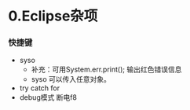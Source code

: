 # 0.Eclipse杂项

### 快捷键

* syso                
  * 补充：可用System.err.print\(\); 输出红色错误信息
  * syso 可以传入任意对象。 
* try catch for
* debug模式  断电f8


